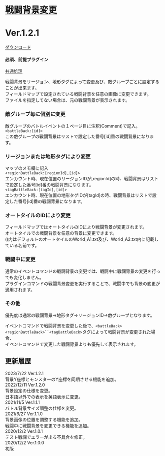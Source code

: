 # [戦闘背景変更](https://raw.githubusercontent.com/nuun888/MZ/master/NUUN_BattleBackgroundEX.js)
# Ver.1.2.1
[ダウンロード](https://raw.githubusercontent.com/nuun888/MZ/master/NUUN_BattleBackgroundEX.js)  
#### 必須、前提プラグイン
[共通処理](https://github.com/nuun888/MZ/blob/master/README/Base.md)  

戦闘背景をリージョン、地形タグによって変更及び、敵グループごとに設定することが出来ます。  
フィールドマップで設定されている戦闘背景を任意の画像に変更できます。  
ファイルを指定してない場合は、元の戦闘背景が表示されます。  

### 敵グループ毎に個別に変更
敵グループのバトルイベントの１ページ目に注釈(Comment)で記入。  
`<battleBack:[id]>`  
この敵グループの戦闘背景はリストで設定した番号[id]番の戦闘背景になります。  

### リージョンまたは地形タグにより変更
マップのメモ欄に記入  
`<regionBattleBack:[regionId],[id]>`  
エンカウント時、現在位置のリージョンIDが[regionId]の時、戦闘背景はリストで設定した番号[id]番の戦闘背景になります。  
`<tagBattleBack:[tagId],[id]>`  
エンカウント時、現在位置の地形タグIDが[tagId]の時、戦闘背景はリストで設定した番号[id]番の戦闘背景になります。  

### オートタイルのIDにより変更
フィールドマップではオートタイルのIDにより戦闘背景が変更されます。  
オートタイルでの戦闘背景を任意の背景に変更できます。  
()内はデフォルトのオートタイルのWorld_A1.txt及び、World_A2.txt内に記載している名前です。  

### 戦闘中に変更
通常のイベントコマンドの戦闘背景の変更では、戦闘中に戦闘背景の変更を行っても変化しません。  
プラグインコマンドの戦闘背景変更を実行することで、戦闘中でも背景の変更が適用されます。  

### その他
優先度は通常の戦闘背景→地形タグ→リージョンID→敵グループとなります。  

イベントコマンドで戦闘背景を変更した後で、`<battleBack><regionBattleBack>``<tagBattleBack>`タグによって戦闘背景が変更された場合、  
イベントコマンドで変更した戦闘背景よりも優先して表示されます。  
  
## 更新履歴
2023/7/22 Ver.1.2.1  
背景Y座標とモンスターのY座標を同期させる機能を追加。  
2022/12/11 Ver.1.2.0  
背景設定の仕様を変更。  
日本語以外での表示を英語表示に変更。  
2021/11/5 Ver.1.1.1  
バトル背景サイズ調整の仕様を変更。  
2021/6/27 Ver.1.1.0  
背景画像の位置を調整する機能を追加。  
戦闘中に戦闘背景を変更できる機能を追加。  
2020/12/2 Ver.1.0.1  
テスト戦闘でエラーが出る不具合を修正。  
2020/12/2 Ver.1.0.0  
初版  
